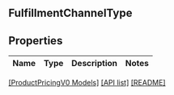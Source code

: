 ## FulfillmentChannelType

## Properties

Name | Type | Description | Notes
------------ | ------------- | ------------- | -------------

[[ProductPricingV0 Models]](../) [[API list]](../../Api) [[README]](../../../README.md)
